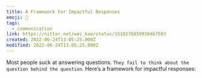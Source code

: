 ```yaml
---
title: A Framework For Impactful Responses
emoji: 📝
tags:
  - communication
link: https://nitter.net/wes_kao/status/1510270859910467593
created: 2022-06-24T13:05:25.000Z
modified: 2022-06-24T13:05:25.000Z
---
```


Most people suck at answering questions. `They fail to think about the question behind the question`. Here’s a framework for impactful responses:

